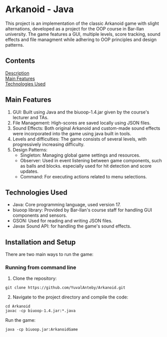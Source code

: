 # Arkanoid - Java
This project is an implementation of the classic Arkanoid game with slight alternations, developed as a project for the OOP course in Bar-Ilan university.
The game features a GUI, multiple levels, score tracking, sound effects and file managment while adhering to OOP principles and design patterns.

## Contents
[Description](#arkanoid---java) <br />
[Main Features](#main-features) <br />
[Technologies Used](#technologies-used) 

## Main Features
1. GUI: Built using Java and the biuoop-1.4.jar given by the course's lecturer and TAs.
2. File Management: High-scores are saved locally using JSON files.
3. Sound Effects: Both original Arkanoid and custom-made sound effects were incorporated into the game using java built in tools.
4. Levels and difficulties: The game consists of several levels, with progressively increasing difficulty.
5. Design Patterns:
    * Singleton: Managing global game settings and resources.
    * Observer: Used in event listening between game components, such as balls and blocks. especially used for hit detection and score updates.
    * Command: For executing actions related to menu selections.

## Technologies Used
* Java: Core programming language, used version 17.
* biuoop library: Provided by Bar-Ilan's course staff for handling GUI components and sensors.
* GSON: Used for reading and writing JSON files.
* Javax Sound API: for handling the game's sound effects.

## Installation and Setup
There are two main ways to run the game:

### Running from command line
1. Clone the repository:
```
git clone https://github.com/YuvalAnteby/Arkanoid.git
```
2. Navigate to the project directory and compile the code:
```
cd Arkanoid
javac -cp biuoop-1.4.jar:*.java
```
Run the game:
```
java -cp biuoop.jar:ArkanoidGame
```
